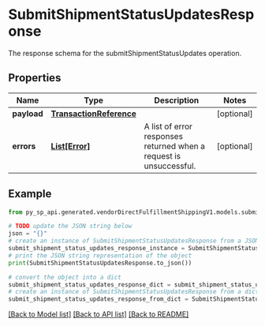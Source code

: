 # SubmitShipmentStatusUpdatesResponse

The response schema for the submitShipmentStatusUpdates operation.

## Properties

Name | Type | Description | Notes
------------ | ------------- | ------------- | -------------
**payload** | [**TransactionReference**](TransactionReference.md) |  | [optional] 
**errors** | [**List[Error]**](Error.md) | A list of error responses returned when a request is unsuccessful. | [optional] 

## Example

```python
from py_sp_api.generated.vendorDirectFulfillmentShippingV1.models.submit_shipment_status_updates_response import SubmitShipmentStatusUpdatesResponse

# TODO update the JSON string below
json = "{}"
# create an instance of SubmitShipmentStatusUpdatesResponse from a JSON string
submit_shipment_status_updates_response_instance = SubmitShipmentStatusUpdatesResponse.from_json(json)
# print the JSON string representation of the object
print(SubmitShipmentStatusUpdatesResponse.to_json())

# convert the object into a dict
submit_shipment_status_updates_response_dict = submit_shipment_status_updates_response_instance.to_dict()
# create an instance of SubmitShipmentStatusUpdatesResponse from a dict
submit_shipment_status_updates_response_from_dict = SubmitShipmentStatusUpdatesResponse.from_dict(submit_shipment_status_updates_response_dict)
```
[[Back to Model list]](../README.md#documentation-for-models) [[Back to API list]](../README.md#documentation-for-api-endpoints) [[Back to README]](../README.md)


